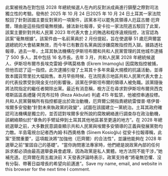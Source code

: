 此案被視為在對包括 2028 年總統候選人在內的反對派成員進行鎮壓之際對司法獨立性的考驗。發佈於 2025 年 10 月 24 日2025 年 10 月 24 日土耳其一家法院駁回了針對該國主要反對黨的一項案件，該黨本可以罷免其領導人厄茲古爾·厄齊爾，理由是這些指控毫無根據。據法新社報導，安卡拉一家法院週五駁回了此案，該案主要針對共和人民黨 2023 年代表大會上的賄选和程序違規指控，法官認為該案“毫無根據”。該案件由一名前黨員於 2 月份提起，旨在使選舉 51 歲厄齊爾當選總統的大會結果無效，而今年已有數百名黨員因涉嫌腐敗指控而入獄。據路透社報導，過去一年，土耳其執法機構在伊斯坦布爾和共和人民黨管理的其他城市逮捕了 500 多人，其中包括 16 名市長。去年 3 月，共和人民黨 2028 年總統候選人、伊斯坦布爾市長埃克雷姆·伊瑪莫格魯 (Ekrem Imamoglu) 因腐敗指控被捕，但他否認了這一指控。此次逮捕引發了土耳其十多年來最大規模的抗議活動，並導致本國貨幣里拉大幅拋售。本月早些時候，在法院表示地區共和人民黨代表大會上的代表投票受到現金支付的影響後，該黨在伊斯坦布爾的領導人被免職。該黨隨後將法院指定的繼任者開除出黨。最近有消息稱，檢方正在尋求對伊斯坦布爾貝西克塔斯區區長禮薩·阿克布拉特 (Reza Akbulat) 判處 415 年監禁，他被控串通投標。共和人民黨聲稱所有指控都是出於政治動機，厄齊爾公開指責總統雷傑普·塔伊普·埃爾多安發動“針對未來執政黨的政變”，試圖在該國建立一黨統治。土耳其政府確認司法機構是獨立的，並否認對埃爾多安所說的腐敗網絡進行調查存在政治動機，該網絡類似於“章魚的手臂延伸到土耳其其他地區甚至更遠的地方”。在 2028 年總統選舉之前，大多數民意調查顯示共和人民黨與埃爾多安領導的正義與發展黨勢均力敵。半島電視台記者西內姆·科西奧格魯 (Sinem Kosioğlu) 從安卡拉報導稱，此案“至關重要”，這項裁決將“加強他（厄齊爾）的合法性”，並讓他能夠在 2028 年選舉之前“鞏固自己的基礎”。“當你詢問憲法專家時，他們總是說政黨內部的任何訴求都必須由最高選舉委員會處理，因為政黨是私人實體。地方法院不能干涉，”她補充道。厄齊爾在周五裁決前 X 天發表評論時表示，政黨支持者“將毫無恐懼、沒有分裂、帶著日益增長的希望向前邁進”。Save my name, email, and website in this browser for the next time I comment.